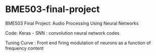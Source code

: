 # BME503-final-project
BME503 Final Project: Audio Processing Using Neural Networks

Code: Keras - SNN : convolution neural network codes

Tuning Curve : Front end firing modulation of neurons as a function of frequency content


